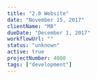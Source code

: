 ```yaml
---
title: "2.0 Website"
date: "November 15, 2017"
clientName: "M8"
dueDate: "December 1, 2017"
workflowUrl: ""
status: "unknown"
active: true
projectNumber: 4000
tags: ["development"]
---
```

